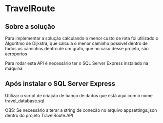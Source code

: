 # TravelRoute

## Sobre a solução

Para implementar a solução calculando o menor custo de rota foi utilizado o Algoritmo de Dijkstra, que calcula o menor caminho possível dentro de todos os caminhos  dentro de um grafo, que no caso desse projeto, são aeroportos  

Para rodar esta API é necessário ter o SQL Server Express instalado na máquina

## Após instalar o SQL Server Express

Utilizar o script de criação de banco de dados que está aqui com o nome travel_database.sql

OBS: Se necessário alterar a string de conexão no arquivo appsettings.json dentro do projeto TravelRoute.API
